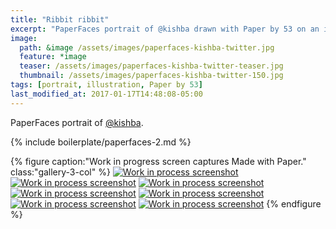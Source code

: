 ```yaml
---
title: "Ribbit ribbit"
excerpt: "PaperFaces portrait of @kishba drawn with Paper by 53 on an iPad."
image: 
  path: &image /assets/images/paperfaces-kishba-twitter.jpg 
  feature: *image
  teaser: /assets/images/paperfaces-kishba-twitter-teaser.jpg
  thumbnail: /assets/images/paperfaces-kishba-twitter-150.jpg
tags: [portrait, illustration, Paper by 53]
last_modified_at: 2017-01-17T14:48:08-05:00
---
```


PaperFaces portrait of [@kishba](https://twitter.com/kishba).

{% include boilerplate/paperfaces-2.md %}

{% figure caption:"Work in progress screen captures Made with Paper." class:"gallery-3-col" %}
[![Work in process screenshot](/assets/images/paperfaces-kishba-process-1-600.jpg)](/assets/images/paperfaces-kishba-process-1-lg.jpg)
[![Work in process screenshot](/assets/images/paperfaces-kishba-process-2-600.jpg)](/assets/images/paperfaces-kishba-process-2-lg.jpg)
[![Work in process screenshot](/assets/images/paperfaces-kishba-process-3-600.jpg)](/assets/images/paperfaces-kishba-process-3-lg.jpg)
[![Work in process screenshot](/assets/images/paperfaces-kishba-process-4-600.jpg)](/assets/images/paperfaces-kishba-process-4-lg.jpg)
[![Work in process screenshot](/assets/images/paperfaces-kishba-process-5-600.jpg)](/assets/images/paperfaces-kishba-process-5-lg.jpg)
[![Work in process screenshot](/assets/images/paperfaces-kishba-process-6-600.jpg)](/assets/images/paperfaces-kishba-process-6-lg.jpg)
[![Work in process screenshot](/assets/images/paperfaces-kishba-process-7-600.jpg)](/assets/images/paperfaces-kishba-process-7-lg.jpg)
{% endfigure %}
